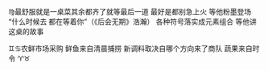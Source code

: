 ♍︎最舒服就是一桌菜其余都齐了就等最后一道
最好是都别急上火 等他粉墨登场
“什么时候去 都在等着你”（《后会无期》浩瀚）
各种符号落实成元素组合 等他讲这桌的故事

♊︎♋︎农鲜市场采购
鲜鱼来自清晨捕捞 新调料取决自哪个方向来了商队
蔬果来自时令 ♈︎♉︎
